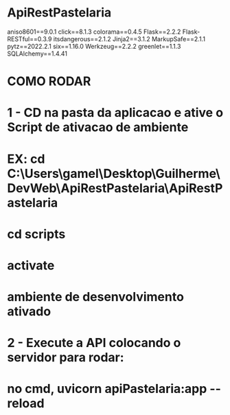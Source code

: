 # ApiRestPastelaria


aniso8601==9.0.1
click==8.1.3
colorama==0.4.5
Flask==2.2.2
Flask-RESTful==0.3.9
itsdangerous==2.1.2
Jinja2==3.1.2
MarkupSafe==2.1.1
pytz==2022.2.1
six==1.16.0
Werkzeug==2.2.2
greenlet==1.1.3
SQLAlchemy==1.4.41

# COMO RODAR 

# 1 - CD na pasta da aplicacao e ative o Script de ativacao de ambiente 
# EX: cd C:\Users\gamel\Desktop\Guilherme\DevWeb\ApiRestPastelaria\ApiRestPastelaria
# cd scripts
# activate
# ambiente de desenvolvimento ativado

# 2 - Execute a API colocando o servidor para rodar:
# no cmd, uvicorn apiPastelaria:app --reload
